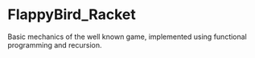# FlappyBird_Racket

Basic mechanics of the well known game, implemented using functional programming and recursion.
